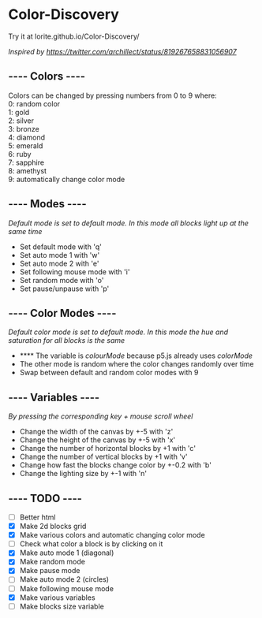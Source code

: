 # Color-Discovery

Try it at lorite.github.io/Color-Discovery/

*Inspired by https://twitter.com/archillect/status/819267658831056907*

## ---- Colors ----
Colors can be changed by pressing numbers from 0 to 9 where:<br />
0: random color<br />
1: gold<br />
2: silver<br />
3: bronze<br />
4: diamond<br />
5: emerald<br />
6: ruby<br />
7: sapphire<br />
8: amethyst<br />
9: automatically change color mode

## ---- Modes ----
*Default mode is set to default mode. In this mode all blocks light up at the same time*
* Set default mode with 'q'
* Set auto mode 1 with 'w'
* Set auto mode 2 with 'e'
* Set following mouse mode with 'i'
* Set random mode with 'o'
* Set pause/unpause with 'p'

## ---- Color Modes ----
*Default color mode is set to default mode. In this mode the hue and saturation for all blocks is the same*
* **** The variable is *colourMode* because p5.js already uses *colorMode*
* The other mode is random where the color changes randomly over time
* Swap between default and random color modes with 9

## ---- Variables ----
*By pressing the corresponding key + mouse scroll wheel*
* Change the width of the canvas by +-5 with 'z'
* Change the height of the canvas by +-5 with 'x'
* Change the number of horizontal blocks by +1 with 'c'
* Change the number of vertical blocks by +1 with 'v'
* Change how fast the blocks change color by +-0.2 with 'b'
* Change the lighting size by +-1 with 'n'

## ---- TODO ----
- [ ] Better html
- [x] Make 2d blocks grid
- [x] Make various colors and automatic changing color mode
- [ ] Check what color a block is by clicking on it
- [x] Make auto mode 1 (diagonal)
- [x] Make random mode
- [x] Make pause mode
- [ ] Make auto mode 2 (circles)
- [ ] Make following mouse mode
- [x] Make various variables
- [ ] Make blocks size variable
